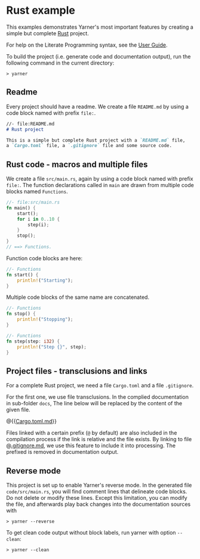 # Rust example

This examples demonstrates Yarner's most important features by creating a simple but complete [Rust](https://rust-lang.org) project.

For help on the Literate Programming syntax, see the [User Guide](https://mlange-42.github.io/yarner/).

To build the project (i.e. generate code and documentation output), run the following command in the current directory:

```
> yarner
```

## Readme

Every project should have a readme. We create a file `README.md` by using a code block named with prefix `file:`.

```markdown
//- file:README.md
# Rust project

This is a simple but complete Rust project with a `README.md` file,
a `Cargo.toml` file, a `.gitignore` file and some source code.
```

## Rust code - macros and multiple files

We create a file `src/main.rs`, again by using a code block named with prefix `file:`. The function declarations called in `main` are drawn from multiple code blocks named `Functions`.

```rust
//- file:src/main.rs
fn main() {
    start();
    for i in 0..10 {
        step(i);
    }
    stop();
}
// ==> Functions.
```

Function code blocks are here:

```rust
//- Functions
fn start() {
    println!("Starting");
}
```

Multiple code blocks of the same name are concatenated.

```rust
//- Functions
fn stop() {
    println!("Stopping");
}
```

```rust
//- Functions
fn step(step: i32) {
    println!("Step {}", step);
}
```

## Project files - transclusions and links

For a complete Rust project, we need a file `Cargo.toml` and a file `.gitignore`.

For the first one, we use file transclusions. In the complied documentation in sub-folder `docs`, The line below will be replaced by the content of the given file.

@{{[Cargo.toml.md](Cargo.toml.md)}}

Files linked with a certain prefix (`@` by default) are also included in the compilation process if the link is relative and the file exists.
By linking to file @[.gitignore.md](.gitignore.md), we use this feature to include it into processing. The prefixed is removed in documentation output.

## Reverse mode

This project is set up to enable Yarner's reverse mode. In the generated file `code/src/main.rs`, you will find comment lines that delineate code blocks. Do not delete or modify these lines. Except this limitation, you can modify the file, and afterwards play back changes into the documentation sources with

```
> yarner --reverse
```

To get clean code output without block labels, run yarner with option `--clean`:

```
> yarner --clean
```
